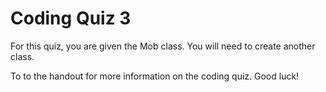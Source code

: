 # Coding Quiz 3

For this quiz, you are given the Mob class. You will need to create another class.

To to the handout for more information on the coding quiz. Good luck!
